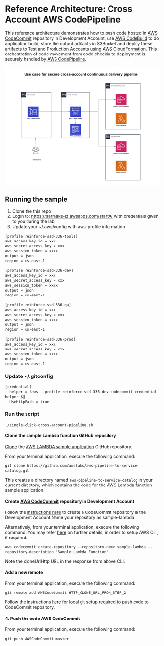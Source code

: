 # Reference Architecture: Cross Account AWS CodePipeline

This reference architecture demonstrates how to push code hosted in [AWS CodeCommit](code-commit-url) repository in Development Account,
use [AWS CodeBuild](code-build-url) to do application build, store the output artifacts in S3Bucket and deploy these artifacts to Test
and Production Accounts using [AWS CloudFormation](clouformation-url). This orchestration of code movement from code checkin to deployment
is securely handled by [AWS CodePipeline](code-pipeline-url).


![architecture](images/architecture.png)

## Running the sample

1. Clone the this repo
1. Login to: https://sarmaks-lz.awsapps.com/start#/ with credentials given to you during the lab
1. Update your ~/.aws/config with aws-profile information

```
[profile reinforce-ssd-336-tools]
aws_access_key_id = xxx
aws_secret_access_key = xxx
aws_session_token = xxxx
output = json
region = us-east-1

[profile reinforce-ssd-336-dev]
aws_access_key_id = xxx
aws_secret_access_key = xxx
aws_session_token = xxxx
output = json
region = us-east-1

[profile reinforce-ssd-336-qa]
aws_access_key_id = xxx
aws_secret_access_key = xxx
aws_session_token = xxxx
output = json
region = us-east-1

[profile reinforce-ssd-336-prod]
aws_access_key_id = xxx
aws_secret_access_key = xxx
aws_session_token = xxxx
output = json
region = us-east-1
```

### Update ~/.gitconfig

```
[credential]
  helper = !aws --profile reinforce-ssd-336-dev codecommit credential-helper $@
  UseHttpPath = true

```
### Run the script

```
./single-click-cross-account-pipeline.sh

```
#### Clone the sample Lambda function GitHub repository

[Clone](https://help.github.com/articles/cloning-a-repository/) the [AWS LAMBDA sample application](https://github.com/awslabs/aws-pipeline-to-service-catalog.git) GitHub repository.

From your terminal application, execute the following command:

```console
git clone https://github.com/awslabs/aws-pipeline-to-service-catalog.git
```

This creates a directory named `aws-pipeline-to-service-catalog` in your current directory, which contains the code for the AWS Lambda function sample application.

#### Create [AWS CodeCommit](code-commit-url) repository in Development Account

Follow the [instructions here](http://docs.aws.amazon.com/codecommit/latest/userguide/getting-started.html#getting-started-create-repo) to create a CodeCommit repository
in the Development Account.Name your repository as sample-lambda

Alternatively, from your terminal application, execute the following command. You may refer [here](http://docs.aws.amazon.com/codecommit/latest/userguide/how-to-create-repository.html#how-to-create-repository-cli)
on further details, in order to setup AWS Cli , if required.

```console
aws codecommit create-repository --repository-name sample-lambda --repository-description "Sample Lambda Function"
```

Note the cloneUrlHttp URL in the response from above CLI.

#### Add a new remote

From your terminal application, execute the following command:

```console
git remote add AWSCodeCommit HTTP_CLONE_URL_FROM_STEP_2
```

Follow the instructions [here](http://docs.aws.amazon.com/codecommit/latest/userguide/setting-up.html) for local git setup required to push code to CodeCommit repository.

#### 4. Push the code AWS CodeCommit

From your terminal application, execute the following command:

```console
git push AWSCodeCommit master
```

[code-commit-url]: https://aws.amazon.com/devops/continuous-delivery/
[code-build-url]: https://aws.amazon.com/codebuild/
[code-pipeline-url]: https://aws.amazon.com/codepipeline/
[clouformation-url]: https://aws.amazon.com/cloudformation/
[lambda-url]: https://aws.amazon.com/lambda/
